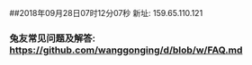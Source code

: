 ##2018年09月28日07时12分07秒 新址: 159.65.110.121
### 兔友常见问题及解答: https://github.com/wanggonging/d/blob/w/FAQ.md

